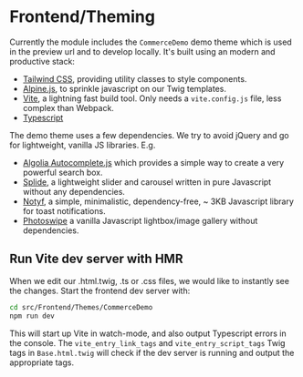 # Frontend/Theming

Currently the module includes the `CommerceDemo` demo theme which is used in the preview url and to develop locally.
It's built using an modern and productive stack:

-   [Tailwind CSS](https://tailwindcss.com), providing utility classes to style components.
-   [Alpine.js](https://alpinejs.dev), to sprinkle javascript on our Twig templates.
-   [Vite](https://vitejs.dev), a lightning fast build tool. Only needs a `vite.config.js` file, less complex than Webpack.
-   [Typescript](https://www.typescriptlang.org)

The demo theme uses a few dependencies. We try to avoid jQuery and go for lightweight, vanilla JS libraries. E.g.

-   [Algolia Autocomplete.js](https://github.com/algolia/autocomplete) which provides a simple way to create a very powerful search box.
-   [Splide](https://splidejs.com/), a lightweight slider and carousel written in pure Javascript without any dependencies.
-   [Notyf](https://github.com/caroso1222/notyf), a simple, minimalistic, dependency-free, ~ 3KB Javascript library for toast notifications.
-   [Photoswipe](https://photoswipe.com) a vanilla Javascript lightbox/image gallery without dependencies.

## Run Vite dev server with HMR

When we edit our .html.twig, .ts or .css files, we would like to instantly see the changes. Start the frontend dev server with:

```bash
cd src/Frontend/Themes/CommerceDemo
npm run dev
```

This will start up Vite in watch-mode, and also output Typescript errors in the console.
The `vite_entry_link_tags` and `vite_entry_script_tags` Twig tags in `Base.html.twig` will check if the dev server is running and output the appropriate tags.

